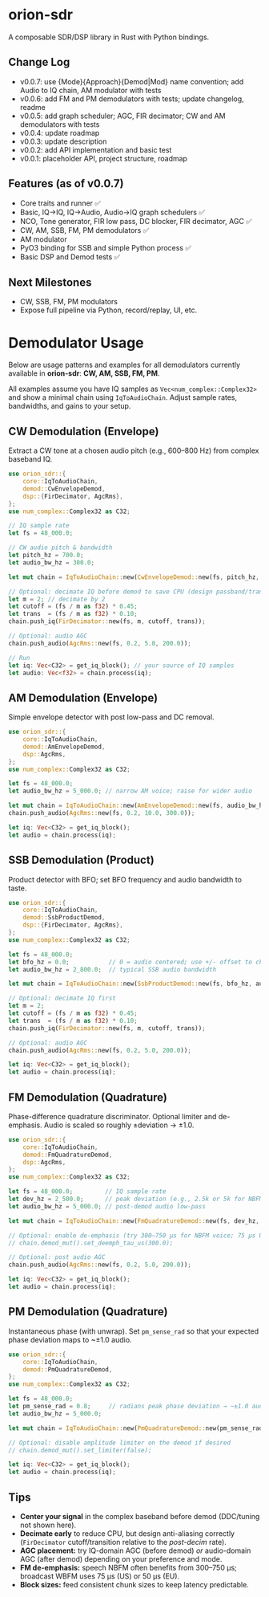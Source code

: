 # orion-sdr

A composable SDR/DSP library in Rust with Python bindings.

## Change Log

- v0.0.7: use {Mode}{Approach}{Demod|Mod} name convention; add Audio to IQ chain, AM modulator with tests
- v0.0.6: add FM and PM demodulators with tests; update changelog, readme
- v0.0.5: add graph scheduler; AGC, FIR decimator; CW and AM demodulators with tests
- v0.0.4: update roadmap
- v0.0.3: update description
- v0.0.2: add API implementation and basic test
- v0.0.1: placeholder API, project structure, roadmap

## Features (as of v0.0.7)

- Core traits and runner ✅
- Basic, IQ->IQ, IQ->Audio, Audio->IQ graph schedulers ✅
- NCO, Tone generator, FIR low pass, DC blocker, FIR decimator, AGC ✅
- CW, AM, SSB, FM, PM demodulators ✅
- AM modulator
- PyO3 binding for SSB and simple Python process ✅
- Basic DSP and Demod tests ✅

## Next Milestones

- CW, SSB, FM, PM modulators
- Expose full pipeline via Python, record/replay, UI, etc.

# Demodulator Usage

Below are usage patterns and examples for all demodulators currently available in **orion-sdr**: **CW, AM, SSB, FM, PM**.

All examples assume you have IQ samples as `Vec<num_complex::Complex32>` and show a minimal chain using `IqToAudioChain`. Adjust sample rates, bandwidths, and gains to your setup.

## CW Demodulation (Envelope)

Extract a CW tone at a chosen audio pitch (e.g., 600–800 Hz) from complex baseband IQ.

```rust
use orion_sdr::{
    core::IqToAudioChain,
    demod::CwEnvelopeDemod,
    dsp::{FirDecimator, AgcRms},
};
use num_complex::Complex32 as C32;

// IQ sample rate
let fs = 48_000.0;

// CW audio pitch & bandwidth
let pitch_hz = 700.0;
let audio_bw_hz = 300.0;

let mut chain = IqToAudioChain::new(CwEnvelopeDemod::new(fs, pitch_hz, audio_bw_hz));

// Optional: decimate IQ before demod to save CPU (design passband/transition for post-decim BW)
let m = 2; // decimate by 2
let cutoff = (fs / m as f32) * 0.45;
let trans  = (fs / m as f32) * 0.10;
chain.push_iq(FirDecimator::new(fs, m, cutoff, trans));

// Optional: audio AGC
chain.push_audio(AgcRms::new(fs, 0.2, 5.0, 200.0));

// Run
let iq: Vec<C32> = get_iq_block(); // your source of IQ samples
let audio: Vec<f32> = chain.process(iq);
```

## AM Demodulation (Envelope)

Simple envelope detector with post low-pass and DC removal.

```rust
use orion_sdr::{
    core::IqToAudioChain,
    demod::AmEnvelopeDemod,
    dsp::AgcRms,
};
use num_complex::Complex32 as C32;

let fs = 48_000.0;
let audio_bw_hz = 5_000.0; // narrow AM voice; raise for wider audio

let mut chain = IqToAudioChain::new(AmEnvelopeDemod::new(fs, audio_bw_hz));
chain.push_audio(AgcRms::new(fs, 0.2, 10.0, 300.0));

let iq: Vec<C32> = get_iq_block();
let audio = chain.process(iq);
```

## SSB Demodulation (Product)

Product detector with BFO; set BFO frequency and audio bandwidth to taste.

```rust
use orion_sdr::{
    core::IqToAudioChain,
    demod::SsbProductDemod,
    dsp::{FirDecimator, AgcRms},
};
use num_complex::Complex32 as C32;

let fs = 48_000.0;
let bfo_hz = 0.0;           // 0 = audio centered; use +/- offset to choose LSB/USB by tuning
let audio_bw_hz = 2_800.0;  // typical SSB audio bandwidth

let mut chain = IqToAudioChain::new(SsbProductDemod::new(fs, bfo_hz, audio_bw_hz));

// Optional: decimate IQ first
let m = 2;
let cutoff = (fs / m as f32) * 0.45;
let trans  = (fs / m as f32) * 0.10;
chain.push_iq(FirDecimator::new(fs, m, cutoff, trans));

// Optional: audio AGC
chain.push_audio(AgcRms::new(fs, 0.2, 5.0, 200.0));

let iq: Vec<C32> = get_iq_block();
let audio = chain.process(iq);
```

## FM Demodulation (Quadrature)

Phase-difference quadrature discriminator. Optional limiter and de-emphasis. Audio is scaled so roughly ±deviation → ±1.0.

```rust
use orion_sdr::{
    core::IqToAudioChain,
    demod::FmQuadratureDemod,
    dsp::AgcRms,
};
use num_complex::Complex32 as C32;

let fs = 48_000.0;         // IQ sample rate
let dev_hz = 2_500.0;      // peak deviation (e.g., 2.5k or 5k for NBFM)
let audio_bw_hz = 5_000.0; // post-demod audio low-pass

let mut chain = IqToAudioChain::new(FmQuadratureDemod::new(fs, dev_hz, audio_bw_hz));

// Optional: enable de-emphasis (try 300–750 µs for NBFM voice; 75 µs US WBFM, 50 µs EU WBFM)
// chain.demod_mut().set_deemph_tau_us(300.0);

// Optional: post audio AGC
chain.push_audio(AgcRms::new(fs, 0.2, 5.0, 200.0));

let iq: Vec<C32> = get_iq_block();
let audio = chain.process(iq);
```

## PM Demodulation (Quadrature)

Instantaneous phase (with unwrap). Set `pm_sense_rad` so that your expected phase deviation maps to ~±1.0 audio.

```rust
use orion_sdr::{
    core::IqToAudioChain,
    demod::PmQuadratureDemod,
};
use num_complex::Complex32 as C32;

let fs = 48_000.0;
let pm_sense_rad = 0.8;     // radians peak phase deviation → ~±1.0 audio
let audio_bw_hz = 5_000.0;

let mut chain = IqToAudioChain::new(PmQuadratureDemod::new(pm_sense_rad, audio_bw_hz, fs));

// Optional: disable amplitude limiter on the demod if desired
// chain.demod_mut().set_limiter(false);

let iq: Vec<C32> = get_iq_block();
let audio = chain.process(iq);
```

## Tips

- **Center your signal** in the complex baseband before demod (DDC/tuning not shown here).
- **Decimate early** to reduce CPU, but design anti-aliasing correctly (`FirDecimator` cutoff/transition relative to the *post-decim* rate).
- **AGC placement:** try IQ-domain AGC (before demod) *or* audio-domain AGC (after demod) depending on your preference and mode.
- **FM de-emphasis:** speech NBFM often benefits from 300–750 µs; broadcast WBFM uses 75 µs (US) or 50 µs (EU).
- **Block sizes:** feed consistent chunk sizes to keep latency predictable.
